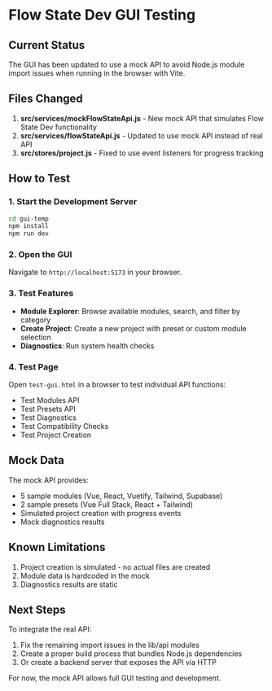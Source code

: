 # Flow State Dev GUI Testing

## Current Status

The GUI has been updated to use a mock API to avoid Node.js module import issues when running in the browser with Vite.

## Files Changed

1. **src/services/mockFlowStateApi.js** - New mock API that simulates Flow State Dev functionality
2. **src/services/flowStateApi.js** - Updated to use mock API instead of real API
3. **src/stores/project.js** - Fixed to use event listeners for progress tracking

## How to Test

### 1. Start the Development Server

```bash
cd gui-temp
npm install
npm run dev
```

### 2. Open the GUI

Navigate to `http://localhost:5173` in your browser.

### 3. Test Features

- **Module Explorer**: Browse available modules, search, and filter by category
- **Create Project**: Create a new project with preset or custom module selection
- **Diagnostics**: Run system health checks

### 4. Test Page

Open `test-gui.html` in a browser to test individual API functions:
- Test Modules API
- Test Presets API
- Test Diagnostics
- Test Compatibility Checks
- Test Project Creation

## Mock Data

The mock API provides:
- 5 sample modules (Vue, React, Vuetify, Tailwind, Supabase)
- 2 sample presets (Vue Full Stack, React + Tailwind)
- Simulated project creation with progress events
- Mock diagnostics results

## Known Limitations

1. Project creation is simulated - no actual files are created
2. Module data is hardcoded in the mock
3. Diagnostics results are static

## Next Steps

To integrate the real API:
1. Fix the remaining import issues in the lib/api modules
2. Create a proper build process that bundles Node.js dependencies
3. Or create a backend server that exposes the API via HTTP

For now, the mock API allows full GUI testing and development.